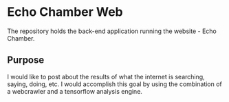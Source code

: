 # Echo Chamber Web
The repository holds the back-end application running the website - Echo Chamber. 
## Purpose
I would like to post about the results of what the internet is searching, saying, doing, etc. 
I would accomplish this goal by using the combination of a webcrawler and a tensorflow analysis engine.